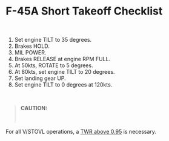 # F-45A Short Takeoff Checklist

<br>

1. Set engine TILT to 35 degrees.
2. Brakes HOLD.
3. MIL POWER.
4. Brakes RELEASE at engine RPM FULL.
5. At 50kts, ROTATE to 5 degrees.
6. At 80kts, set engine TILT to 20 degrees.
7. Set landing gear UP.
8. Set engine TILT to 0 degrees at 120kts.

<br>

> **CAUTION:**
>
> <br>

<div class="border-s-4 border-red-700 ps-4 mb-5">
    For all V/STOVL operations, a <u>TWR above 0.95</u> is necessary.
</div>

<br>
